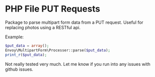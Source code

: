 PHP File PUT Requests
========================

Package to parse multipart form data from a PUT request. Useful for replacing photos using a RESTful api.

Example:

```php
$put_data = array();
Envoy\MultipartForm\Processer::parse($put_data);
print_r($put_data);
```

Not really tested very much. Let me know if you run into any issues with github issues.
